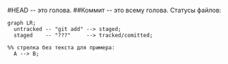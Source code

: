 #HEAD -- это голова.
##Коммит -- это всему голова.
Статусы файлов:


```mermaid
graph LR;
  untracked -- "git add" --> staged;
  staged    -- "???"     --> tracked/comitted;

%% стрелка без текста для примера: 
  A --> B;
``` 